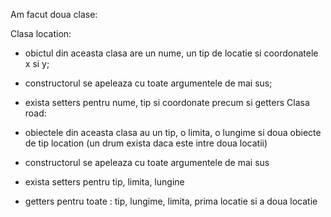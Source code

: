 Am facut doua clase:

Clasa location:

* obictul din aceasta clasa are un nume, un tip de locatie si coordonatele x si y;
* constructorul se apeleaza cu toate argumentele de mai sus;
* exista setters pentru nume, tip si coordonate precum si getters
Clasa road:

* obiectele din aceasta clasa au un tip, o limita, o lungime si doua obiecte de tip location (un drum exista daca este intre doua locatii)
* constructorul se apeleaza cu toate argumentele de mai sus
* exista setters pentru tip, limita, lungine 
* getters pentru toate : tip, lungime, limita, prima locatie si a doua locatie
